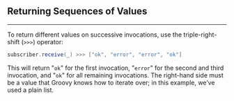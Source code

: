 ## Returning Sequences of Values
---

To return different values on successive invocations, use the triple-right-shift (`>>>`) operator:

```groovy
subscriber.receive(_) >>> ["ok", "error", "error", "ok"]
```

This will return "`ok`" for the first invocation, "`error`" for the second and third invocation, and "`ok`" for all remaining invocations. The right-hand side must be a value that Groovy knows how to iterate over; in this example, we’ve used a plain list.
